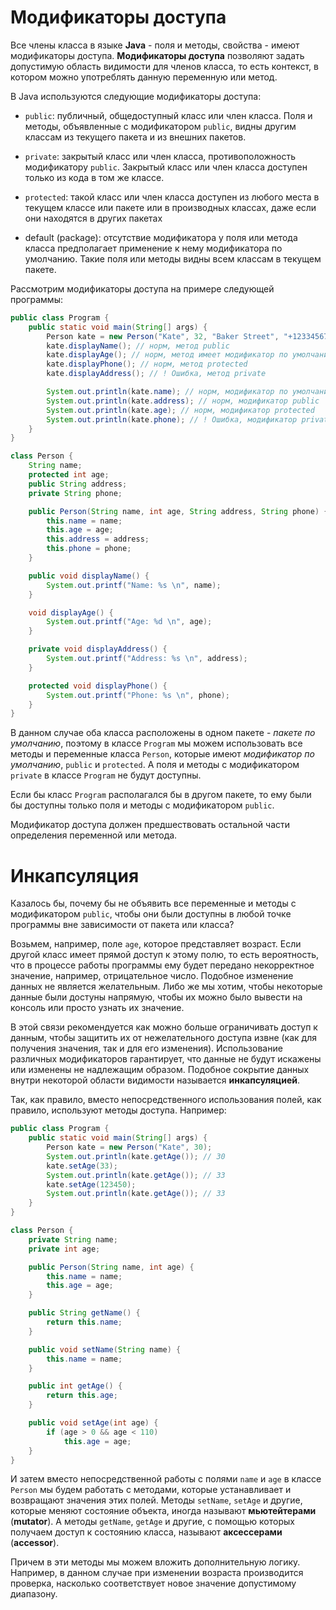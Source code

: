 # Модификаторы доступа
Все члены класса в языке **Java** - поля и методы, свойства - имеют модификаторы доступа. **Модификаторы доступа** позволяют задать допустимую область видимости для членов класса, то есть контекст, в котором можно употреблять данную переменную или метод.

В Java используются следующие модификаторы доступа:
- `public`: публичный, общедоступный класс или член класса. Поля и методы, объявленные с модификатором `public`, видны другим классам из текущего пакета и из внешних пакетов.

- `private`: закрытый класс или член класса, противоположность модификатору `public`. Закрытый класс или член класса доступен только из кода в том же классе.

- `protected`: такой класс или член класса доступен из любого места в текущем классе или пакете или в производных классах, даже если они находятся в других пакетах

- default (package): отсутствие модификатора у поля или метода класса предполагает применение к нему модификатора по умолчанию. Такие поля или методы видны всем классам в текущем пакете.

Рассмотрим модификаторы доступа на примере следующей программы:

```java
public class Program {
    public static void main(String[] args) {
        Person kate = new Person("Kate", 32, "Baker Street", "+12334567");
        kate.displayName(); // норм, метод public
        kate.displayAge(); // норм, метод имеет модификатор по умолчанию
        kate.displayPhone(); // норм, метод protected
        kate.displayAddress(); // ! Ошибка, метод private

        System.out.println(kate.name); // норм, модификатор по умолчанию
        System.out.println(kate.address); // норм, модификатор public
        System.out.println(kate.age); // норм, модификатор protected
        System.out.println(kate.phone); // ! Ошибка, модификатор private
    }
}

class Person {
    String name;
    protected int age;
    public String address;
    private String phone;

    public Person(String name, int age, String address, String phone) {
        this.name = name;
        this.age = age;
        this.address = address;
        this.phone = phone;
    }

    public void displayName() {
        System.out.printf("Name: %s \n", name);
    }

    void displayAge() {
        System.out.printf("Age: %d \n", age);
    }

    private void displayAddress() {
        System.out.printf("Address: %s \n", address);
    }

    protected void displayPhone() {
        System.out.printf("Phone: %s \n", phone);
    }
}
```

В данном случае оба класса расположены в одном пакете - *пакете по умолчанию*, поэтому в классе `Program` мы можем использовать все методы и переменные класса `Person`, которые имеют *модификатор по умолчанию*, `public` и `protected`. А поля и методы с модификатором `private` в классе `Program` не будут доступны.

Если бы класс `Program` располагался бы в другом пакете, то ему были бы доступны только поля и методы с модификатором `public`.

Модификатор доступа должен предшествовать остальной части определения переменной или метода.


# Инкапсуляция
Казалось бы, почему бы не объявить все переменные и методы с модификатором `public`, чтобы они были доступны в любой точке программы вне зависимости от пакета или класса?

Возьмем, например, поле `age`, которое представляет возраст. Если другой класс имеет прямой доступ к этому полю, то есть вероятность, что в процессе работы программы ему будет передано некорректное значение, например, отрицательное число. Подобное изменение данных не является желательным. Либо же мы хотим, чтобы некоторые данные были достуны напрямую, чтобы их можно было вывести на консоль или просто узнать их значение.

В этой связи рекомендуется как можно больше ограничивать доступ к данным, чтобы защитить их от нежелательного доступа извне (как для получения значения, так и для его изменения). Использование различных модификаторов гарантирует, что данные не будут искажены или изменены не надлежащим образом. Подобное сокрытие данных внутри некоторой области видимости называется **инкапсуляцией**.

Так, как правило, вместо непосредственного использования полей, как правило, используют методы доступа. Например:

```java
public class Program {
    public static void main(String[] args) {
        Person kate = new Person("Kate", 30);
        System.out.println(kate.getAge()); // 30
        kate.setAge(33);
        System.out.println(kate.getAge()); // 33
        kate.setAge(123450);
        System.out.println(kate.getAge()); // 33
    }
}

class Person {
    private String name;
    private int age;

    public Person(String name, int age) {
        this.name = name;
        this.age = age;
    }

    public String getName() {
        return this.name;
    }

    public void setName(String name) {
        this.name = name;
    }

    public int getAge() {
        return this.age;
    }

    public void setAge(int age) {
        if (age > 0 && age < 110)
            this.age = age;
    }
}
```

И затем вместо непосредственной работы с полями `name` и `age` в классе `Person` мы будем работать с методами, которые устанавливает и возвращают значения этих полей. Методы `setName`, `setAge` и другие, которые меняют состояние объекта, иногда называют **мьютейтерами** (**mutator**). А методы `getName`, `getAge` и другие, с помощью которых получаем доступ к состоянию класса, называют **аксессерами** (**accessor**).

Причем в эти методы мы можем вложить дополнительную логику. Например, в данном случае при изменении возраста производится проверка, насколько соответствует новое значение допустимому диапазону.